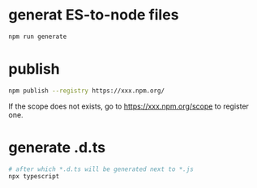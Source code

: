 # generat ES-to-node files
```bash
npm run generate
```

# publish
```bash
npm publish --registry https://xxx.npm.org/
```
If the scope does not exists, go to https://xxx.npm.org/scope to register one.


# generate .d.ts
```bash
# after which *.d.ts will be generated next to *.js
npx typescript
```
